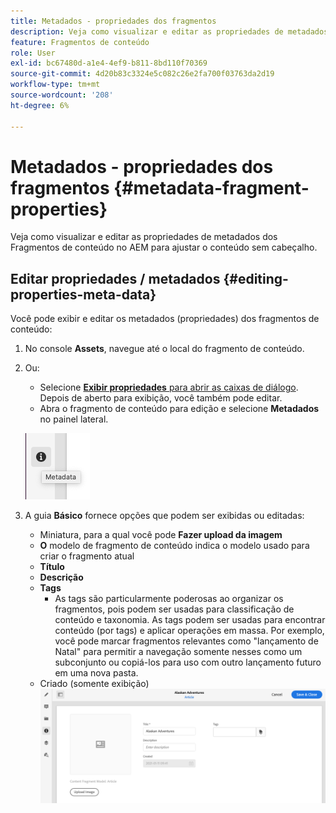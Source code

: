 ```yaml
---
title: Metadados - propriedades dos fragmentos
description: Veja como visualizar e editar as propriedades de metadados dos Fragmentos de conteúdo no AEM para ajustar o conteúdo sem cabeçalho.
feature: Fragmentos de conteúdo
role: User
exl-id: bc67480d-a1e4-4ef9-b811-8bd110f70369
source-git-commit: 4d20b83c3324e5c082c26e2fa700f03763da2d19
workflow-type: tm+mt
source-wordcount: '208'
ht-degree: 6%

---
```


# Metadados - propriedades dos fragmentos {#metadata-fragment-properties}

Veja como visualizar e editar as propriedades de metadados dos Fragmentos de conteúdo no AEM para ajustar o conteúdo sem cabeçalho.

## Editar propriedades / metadados {#editing-properties-meta-data}

Você pode exibir e editar os metadados (propriedades) dos fragmentos de conteúdo:

1. No console **Assets**, navegue até o local do fragmento de conteúdo.
2. Ou:

   * Selecione [**Exibir propriedades** para abrir as caixas de diálogo](/help/assets/manage-digital-assets.md#editing-properties). Depois de aberto para exibição, você também pode editar.
   * Abra o fragmento de conteúdo para edição e selecione **Metadados** no painel lateral.

   ![metadados](assets/cfm-metadata-01.png)

3. A guia **Básico** fornece opções que podem ser exibidas ou editadas:

   * Miniatura, para a qual você pode **Fazer upload da imagem**
   * **O** modelo de fragmento de conteúdo indica o modelo usado para criar o fragmento atual
   * **Título**
   * **Descrição**
   * **Tags**
      * [](/help/sites-cloud/authoring/features/tags.md) As tags são particularmente poderosas ao organizar os fragmentos, pois podem ser usadas para classificação de conteúdo e taxonomia. As tags podem ser usadas para encontrar conteúdo (por tags) e aplicar operações em massa.
Por exemplo, você pode marcar fragmentos relevantes como &quot;lançamento de Natal&quot; para permitir a navegação somente nesses como um subconjunto ou copiá-los para uso com outro lançamento futuro em uma nova pasta.
   * Criado (somente exibição)
   ![metadados](assets/cfm-metadata-02.png)
